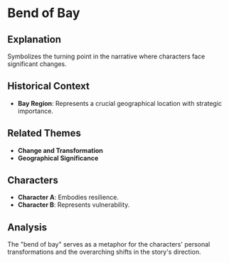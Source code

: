 # Bend of Bay

## Explanation
Symbolizes the turning point in the narrative where characters face significant changes.

## Historical Context
- **Bay Region**: Represents a crucial geographical location with strategic importance.

## Related Themes
- **Change and Transformation**
- **Geographical Significance**

## Characters
- **Character A**: Embodies resilience.
- **Character B**: Represents vulnerability.

## Analysis
The "bend of bay" serves as a metaphor for the characters' personal transformations and the overarching shifts in the story's direction.
